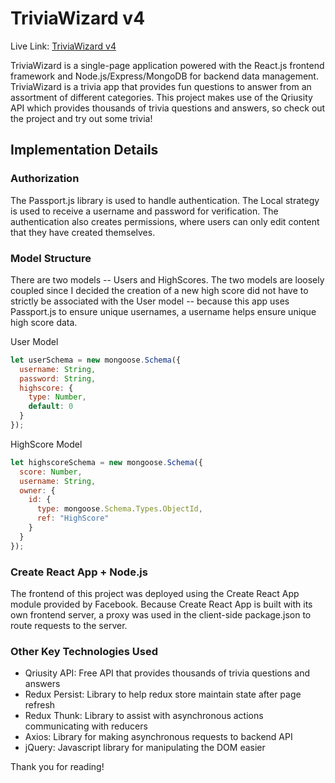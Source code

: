 # TriviaWizard v4

Live Link: [TriviaWizard v4](https://trivia-wizard-four.herokuapp.com/)

TriviaWizard is a single-page application powered with the React.js frontend framework and Node.js/Express/MongoDB for backend data management. TriviaWizard is a trivia app that provides fun questions to answer from an assortment of different categories.
This project makes use of the Qriusity API which provides thousands of trivia questions and answers, so check out the project and try out some trivia!

## Implementation Details

### Authorization

The Passport.js library is used to handle authentication. The Local strategy
is used to receive a username and password for verification. The authentication
also creates permissions, where users can only edit content that they have created
themselves.

### Model Structure

There are two models -- Users and HighScores. The two models are loosely coupled
since I decided the creation of a new high score did not have to strictly be associated
with the User model -- because this app uses Passport.js to ensure unique usernames, a username
helps ensure unique high score data.

User Model
```javascript
let userSchema = new mongoose.Schema({
  username: String,
  password: String,
  highscore: {
    type: Number,
    default: 0
  }
});
```

HighScore Model
```javascript
let highscoreSchema = new mongoose.Schema({
  score: Number,
  username: String,
  owner: {
    id: {
      type: mongoose.Schema.Types.ObjectId,
      ref: "HighScore"
    }
  }
});
```

### Create React App + Node.js

The frontend of this project was deployed using the Create React App module provided
by Facebook. Because Create React App is built with its own frontend server, a proxy was used
in the client-side package.json to route requests to the server.

### Other Key Technologies Used

- Qriusity API: Free API that provides thousands of trivia questions and answers
- Redux Persist: Library to help redux store maintain state after page refresh
- Redux Thunk: Library to assist with asynchronous actions communicating with reducers
- Axios: Library for making asynchronous requests to backend API
- jQuery: Javascript library for manipulating the DOM easier

Thank you for reading!
